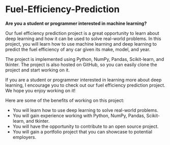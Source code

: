 # Fuel-Efficiency-Prediction
**Are you a student or programmer interested in machine learning?**

Our fuel efficiency prediction project is a great opportunity to learn about deep learning and how it can be used to solve real-world problems. In this project, you will learn how to use machine learning and deep learning to predict the fuel efficiency of any car given its make, model, and year.

The project is implemented using Python, NumPy, Pandas, Scikit-learn, and tkinter. The project is also hosted on GitHub, so you can easily clone the project and start working on it.

If you are a student or programmer interested in learning more about deep learning, I encourage you to check out our fuel efficiency prediction project. We hope you enjoy working on it!

Here are some of the benefits of working on this project:

* You will learn how to use deep learning to solve real-world problems.
* You will gain experience working with Python, NumPy, Pandas, Scikit-learn, and tkinter.
* You will have the opportunity to contribute to an open source project.
* You will gain a portfolio project that you can showcase to potential employers.
